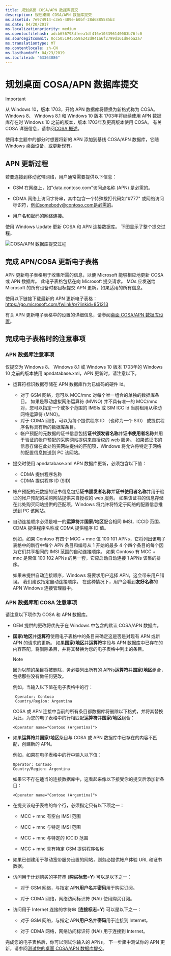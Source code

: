 ```yaml
---
title: 规划桌面 COSA/APN 数据库提交
description: 规划桌面 COSA/APN 数据库提交
ms.assetid: 7e974914-c3e5-409e-b0bf-28d6885585b3
ms.date: 04/20/2017
ms.localizationpriority: medium
ms.openlocfilehash: adcb656798dfeea1df416e103396140003b76fc0
ms.sourcegitcommit: 0cc5051945559a242d941a6f2799d161d8eba2a7
ms.translationtype: MT
ms.contentlocale: zh-CN
ms.lasthandoff: 04/23/2019
ms.locfileid: "63363086"
---
```

# <a name="planning-your-desktop-cosaapn-database-submission"></a>规划桌面 COSA/APN 数据库提交

> [!IMPORTANT]
> 从 Windows 10，版本 1703，开始 APN 数据库将替换为新格式称为 COSA。 Windows 8、 Windows 8.1 和 Windows 10 版本 1703年将继续使用 APN 数据库存在时 Windows 10 之前的版本，版本 1703年及更高版本使用 COSA。 有关 COSA 详细信息，请参阅[COSA 概述](cosa-overview.md)。

使用本主题中的部分时想要将新的 APN 添加到基线 COSA/APN 数据库，它随 Windows 桌面设备，或更新现有。

## <a name="the-apn-update-process"></a>APN 更新过程

若要连接到移动宽带网络，用户通常需要提供以下信息：

- GSM 在网络上，如"data.contoso.com"访问点名称 (APN) 是必需的。

- CDMA 网络上访问字符串，其中包含一个特殊拨打代码如"\#777" 或网络访问标识符，例如somebody@contoso.com是必需的。

- 用户名和密码的网络连接。

使用 Windows Update 更新 COSA 和 APN 连接数据库。 下图显示了整个提交过程。

![COSA/APN 数据库提交过程](images/COSA_and_APN_database_submission_process_diagram.png "COSA/APN 数据库提交过程")

## <a name="complete-the-apncosa-update-spreadsheet"></a>完成 APN/COSA 更新电子表格

APN 更新电子表格用于收集所需的信息，以便 Microsoft 能够相应地更新 COSA 或 APN 数据库。 此电子表格包括在向 Microsoft 提交请求。 MOs 应发送给 Microsoft 的所有设备时都目标提交 APN 更新，如果适用的所有信息。

使用以下链接下载最新的 APN 更新电子表格： <https://go.microsoft.com/fwlink/p/?linkid=851213>

有关 APN 更新电子表格中的设置的详细信息，请参阅[桌面 COSA/APN 数据库设置](desktop-cosa-apn-database-settings.md)。

## <a name="considerations-when-completing-the-spreadsheet"></a>完成电子表格时的注意事项

### <a name="apn-database-considerations"></a>APN 数据库注意事项

仅提交为 Windows 8、 Windows 8.1 或 Windows 10 版本 1703年的 Windows 10 之前的版本使用 apndatabase.xml，APN 更新时，请注意以下。

- 运算符标识数据存储在 APN 数据库作为已编码的硬件 Id。
  -   对于 GSM 网络，您可以 MCC/mnc 对每个唯一组合的单独的数据库条目。 如果是移动虚拟网络运算符 (MVNO) 并不具有唯一的 MCC/mnc 对，您可以指定一个或多个范围的 IMSIs 或 SIM ICC Id 当前租用从移动网络运算符 (MNO)。
  -   对于 CDMA 网络，可以为每个提供程序 ID （也称为一个 SID） 或提供程序名称具有新的数据库条目。
  -   帐户预配的元数据的证书信息包括**证书颁发者名称**并**证书使用者名称**并用于验证的帐户预配的采购网站提供来自授权的 web 服务。 如果该证书的信息存储在此处购买网站提供的匹配项，Windows 将允许将特定于网络的配置信息推送到 PC 该网站。

- 提交时使用 apndatabase.xml APN 数据库更新，必须包含以下值：       
    - CDMA 提供程序名称
    - CDMA 提供程序 ID (SID)

- 帐户预配的元数据的证书信息包括**证书颁发者名称**并**证书使用者名称**并用于验证的帐户预配的采购网站提供来自授权的 web 服务。 如果该证书的信息存储在此处购买网站提供的匹配项，Windows 将允许将特定于网络的配置信息推送到 PC 该网站。 

- 自动连接顺序必须是唯一的**运算符**并**国家/地区**配合相同 IMSI，ICCID 范围、 CDMA 提供程序名称或 CDMA 提供程序 ID 值。

  例如，如果 Contoso 有四个 MCC + mnc 值 100 101 APNs，它将列出该电子表格中的新行中每个 APN 条目和编号从 1 开始的最多 4 个四个条目的每个因为它们共享相同的 IMSI 范围的自动连接顺序。 如果 Contoso 有 MCC + mnc 是否值 100 102 APNs 的另一套，它应启动自动连接 1 APNs 该集的排序。

  如果未提供自动连接顺序，Windows 将要求用户选择 APN，这会带来用户错误。 我们建议指定自动连接顺序。 在这种情况下，用户会看到**友好名称**的 APN Windows 连接管理器中。

### <a name="apn-database-and-cosa-considerations"></a>APN 数据库和 COSA 注意事项

请注意以下项作为 COSA 和 APN 数据库。

- OEM 提供的更改将优先于在 Windows 中包含的默认 COSA/APN 数据库。

- **国家/地区**并**运算符**使用电子表格中的条目来确定这是否是对现有 APN 或新 APN 的请求的更新。 如果**国家/地区**并**运算符**字段与 APN 数据库中已存在的内容匹配，将删除条目，并将其替换为您的电子表格中列出的条目。

    >[!NOTE]
    >因为以前的条目将被删除，务必要列出所有的 APNs**运算符**并**国家/地区**组合，包括那些没有做任何更改。

    例如，当输入以下值在电子表格中的行：

    ```syntax
     Operator: Contoso
     Country/Region: Argentina
    ```

    COSA 或 APN 连接中当前的所有条目都数据库将删除以下格式，并将其替换为此，为您的电子表格中的行相匹配**运算符**并**国家/地区**组合：

    ```syntax
    <Operator name="Contoso (Argentina)">
    ```

-   如果**运算符**并**国家/地区**条目与 COSA 或 APN 数据库中已存在的内容不匹配，创建新的 APN。

    例如，如果在电子表格中的行中输入以下值：

    ```syntax
    Operator: Contoso
    Country/Region: Argentina
    ```

    如果它不存在适当的连接数据库中，这看起来像以下接受你的提交后添加新条目：

    ```syntax
    <Operator name="Contoso (Argentina)">
    ```

-   在提交该电子表格的每个行，必须指定只有以下项之一：

    -   MCC + mnc 有空白 IMSI 范围

    -   MCC + mnc 与特定 IMSI 范围

    -   MCC + mnc 与特定的 ICCID 范围

    -   MCC + mnc 具有特定 GSM 提供程序名称

-   如果已创建用于移动宽带服务设置的网站，则务必提供帐户体验 URL 和证书数据。

-   访问用于计划购买的字符串 (**购买标志**=**Y**) 可以是以下之一：

    -   对于 GSM 网络，与指定 APN**用户名**并**密码**用于购买订阅。

    -   对于 CDMA 网络，网络访问标识符 (NAI) 使用购买订阅。

-   访问用于 Internet 连接的字符串 (**连接标志**=**Y**) 可以是以下之一：

    -   对于 GSM 网络，与指定 APN**用户名**并**密码**用于连接到 Internet。

    -   对于 CDMA 网络，网络访问标识符 (NAI) 用于连接到 Internet。 

完成您的电子表格后，你可以测试你输入的 APNs。 下一步骤中测试你的 APN 更新，请参阅[测试您的桌面 COSA/APN 数据库提交](testing-your-desktop-cosa-apn-database-submission.md)。

